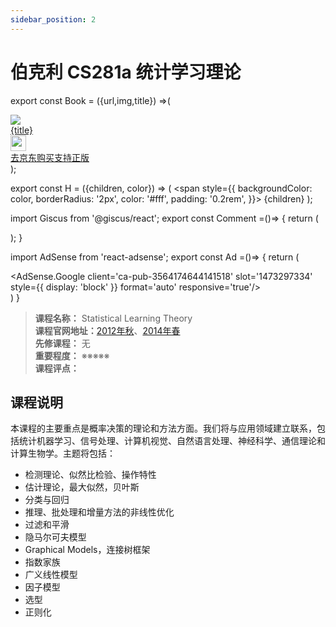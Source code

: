 ```yaml
---
sidebar_position: 2
---
```


# 伯克利 CS281a 统计学习理论
export const Book = ({url,img,title}) =>(
<div class="bookitem">
  <a href={url} target="_blank" class="book-content">
    <div class="book-img">
      <img src={img} />
    </div>
    <div class="book-detail">
      <div class="book-title">{title}</div>
      <div class="boook-desc">
        <img width="25" height="25" src="https://hackweek-1251009918.cos.ap-shanghai.myqcloud.com/hackway/cs/jd.svg" />
        <div class="book-jd">去京东购买支持正版</div>
      </div>
    </div>
  </a>
  </div> 
);

export const H = ({children, color}) => (
  <span
    style={{
      backgroundColor: color,
      borderRadius: '2px',
      color: '#fff',
      padding: '0.2rem',
    }}>
    {children}
  </span>
);

import Giscus from '@giscus/react';
export const Comment =()=> {
  return (
   <div className="comments-container">
      <Giscus
        src="https://giscus.app/client.js"
        id="comments"
        repo="lidongyx/hackwaydoc"
        repoId="R_kgDOHUMOyA"
        category="Announcements"
        categoryId="DIC_kwDOHUMOyM4CPCtD"
        mapping="title"
        reactionsEnabled="1"
        emitMetadata="0"
        inputPosition="top"
        theme="light"
        lang="zh-CN"
        crossorigin="anonymous"
      />
    </div>
  );
}

import AdSense from 'react-adsense';
export const Ad =()=> {
  return (
    <div className="ad-container">
      <AdSense.Google
        client='ca-pub-3564174644141518'
        slot='1473297334'
        style={{ display: 'block' }}
        format='auto'
        responsive='true'/>
    </div>
  )
}




>**课程名称：** Statistical Learning Theory      
**课程官网地址：**[2012年秋](https://www.stat.berkeley.edu/~mjwain/Fall2012_Stat241a/)、[2014年春](http://people.eecs.berkeley.edu/~jordan/courses/281A-spring14/)  
**先修课程：** 无  
**重要程度：** ※※※※※  
**课程评点：** 

## 课程说明
本课程的主要重点是概率决策的理论和方法方面。我们将与应用领域建立联系，包括统计机器学习、信号处理、计算机视觉、自然语言处理、神经科学、通信理论和计算生物学。主题将包括：

- 检测理论、似然比检验、操作特性
- 估计理论，最大似然，贝叶斯
- 分类与回归
- 推理、批处理和增量方法的非线性优化
- 过滤和平滑
- 隐马尔可夫模型
- Graphical Models，连接树框架
- 指数家族
- 广义线性模型
- 因子模型
- 选型
- 正则化


<Comment></Comment>

